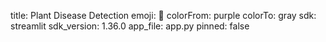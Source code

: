 title: Plant Disease Detection
emoji: 🐠
colorFrom: purple
colorTo: gray
sdk: streamlit
sdk_version: 1.36.0
app_file: app.py
pinned: false